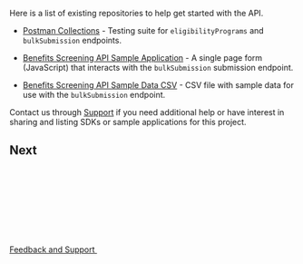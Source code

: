 Here is a list of existing repositories to help get started with the API.

* [Postman Collections](resources/NYC_Benefits_Screening_API_Postman_Collection.zip) - Testing suite for `eligibilityPrograms` and `bulkSubmission` endpoints.

* [Benefits Screening API Sample Application](https://github.com/CityOfNewYork/screeningapi-sample-app) - A single page form (JavaScript) that interacts with the `bulkSubmission` submission endpoint.

* [Benefits Screening API Sample Data CSV](https://github.com/CityOfNewYork/screeningapi-docs/blob/main/dist/resources/sample_bulk_submission_import.csv) - CSV file with sample data for use with the `bulkSubmission` endpoint.

Contact us through [Support](mailto:screeningapi@nycopportunity.nyc.gov) if you need additional help or have interest in sharing and listing SDKs or sample applications for this project.

## Next

<a href="feedback-and-support" title="Feedback and Support" class="btn">Feedback and Support <svg aria-hidden="true" class="icon-ui mis-1"><use xlink:href="#feather-arrow-right"></use></svg></a>
